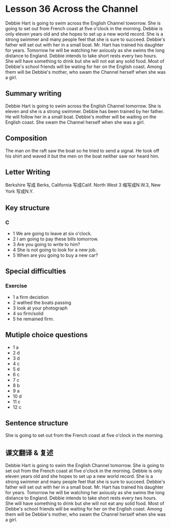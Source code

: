 # Lesson 36 Across the Channel

Debbie Hart is going to swim across the English Channel toworrow.
She is going to set out from French coast at five o'clock in the morning.
Debbie is only eleven years old and she hopes to set up a new world record.
She is a strong swimmer and many people feel that she is sure to succeed.
Debbie's father will set out with her  in a small boat.
Mr. Hart has trained his daughter for years. Tomorrow he will be watching her axiously as she 
swims the long distance to England.
Debbie intends to take short rests every two hours. She will have something to drink but she will not eat any solid food.
Most of Debbie's school friends will be wating for her on the English coast.
Among them will be Debbie's mother, who swam the Channel herself when she was a girl.

## Summary writing

Debbie Hart is going to swim across the English Channel tomorrow.
She is  eleven and she is  a strong swimmer.
Debbie has been trained by her father.
He will follow her in a small boat.
Debbie's mother will be waiting on the English coast.
She swam the Channel herself when she was a girl.

## Composition

The man on the raft saw the boat so he  tried to send a signal.
He took off his shirt and waved it but the men on the boat neither saw nor heard him.

## Letter Writing

Berkshire 写成 Berks, California 写成Calif. North West 3 缩写成N.W.3, New York 写成N.Y.

## Key structure

### C

- 1 We are going to leave at six o'clock.
- 2 I am going to pay these bills tomorrow.
- 3 Are you going to write to him?
- 4 She is not going to look for a new job.
- 5 When are you going to buy a new car?

## Special difficulties

### Exercise

- 1 a firm decistion
- 2 wathed the boats passing
- 3 look at your photograph
- 4 so firm/solid
- 5  he remained firm.

## Mutiple choice questions

- 1 a
- 2 d
- 3 d
- 4 c
- 5 d
- 6  c
- 7 c
- 8 b
- 9 a
- 10 d
- 11 c
- 12 c

## Sentence structure

She is going to set out from the French coast at five o'clock in the morning.

## 课文翻译 & 复述

Debbie Hart is going to swim the English Channel tomorrow. She is going to set out from the French coast at five o'clock in the morning. Debbie is only eleven years old and she hopes to set up a new world record. She is a strong swimmer and many people feel that she is sure to succeed. Debbie's father will set out with her in a small boat. Mr. Hart has trained his daughter for years. Tomorrow he will be watching her axiously as she swims the long distance to England. Debbie intends to take short rests every tws hours. She will have something to drink but she will not eat any solid food. Most of Debbe's school friends will be waiting for her on the English coast.
Among  them will be Debbie's mother, who swam the Channel herself when she was a girl.
